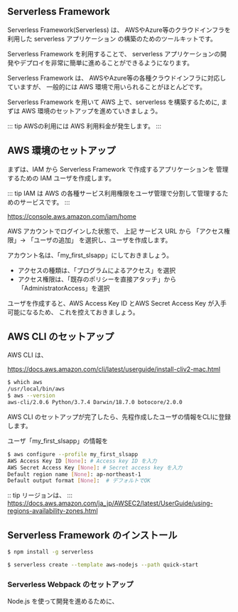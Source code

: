 ## Serverless Framework

Serverless Framework(Serverless) は、
AWSやAzure等のクラウドインフラを利用した serverless アプリケーション
の構築のためのツールキットです。

Serverless Framework を利用することで、
serverless アプリケーションの開発やデプロイを非常に簡単に進めることができるようになります。

Serverless Framework は、
AWSやAzure等の各種クラウドインフラに対応していますが、
一般的には AWS 環境で用いられることがほとんどです。

Serverless Framework を用いて
AWS 上で、serverless を構築するために,
まずは AWS 環境のセットアップを進めていきましょう。

::: tip
AWSの利用には AWS 利用料金が発生します。
:::

## AWS 環境のセットアップ

まずは、IAM から Serverless Framework で作成するアプリケーションを
管理するための IAM ユーザを作成します。


::: tip 
IAM は AWS の各種サービス利用権限をユーザ管理で分割して管理するためのサービスです。
:::

https://console.aws.amazon.com/iam/home

AWS アカウントでログインした状態で、
上記 サービス URL から 「アクセス権限」→ 「ユーザの追加」
を選択し、ユーザを作成します。

アカウント名は、「my_first_slsapp」にしておきましょう。

- アクセスの種類は、「プログラムによるアクセス」を選択
- アクセス権限は、「既存のポリシーを直接アタッチ」から「AdministratorAccess」を選択


ユーザを作成すると、AWS Access Key ID とAWS Secret Access Key が入手可能になるため、
これを控えておきましょう。

## AWS CLI のセットアップ

AWS CLI は、

https://docs.aws.amazon.com/cli/latest/userguide/install-cliv2-mac.html

```bash
$ which aws
/usr/local/bin/aws 
$ aws --version
aws-cli/2.0.6 Python/3.7.4 Darwin/18.7.0 botocore/2.0.0
```

AWS CLI のセットアップが完了したら、先程作成したユーザの情報をCLIに登録します。

ユーザ「my_first_slsapp」の情報を

```bash
$ aws configure --profile my_first_slsapp 
AWS Access Key ID [None]: # Access key ID を入力
AWS Secret Access Key [None]: # Secret access key を入力
Default region name [None]: ap-northeast-1
Default output format [None]:  # デフォルトでOK
```

:: tip
リージョンは、
::: 
https://docs.aws.amazon.com/ja_jp/AWSEC2/latest/UserGuide/using-regions-availability-zones.html

## Serverless Framework のインストール

```bash
$ npm install -g serverless
```

```bash
$ serverless create --template aws-nodejs --path quick-start
```

### Serverless Webpack のセットアップ

Node.js を使って開発を進めるために、

```bash

```
